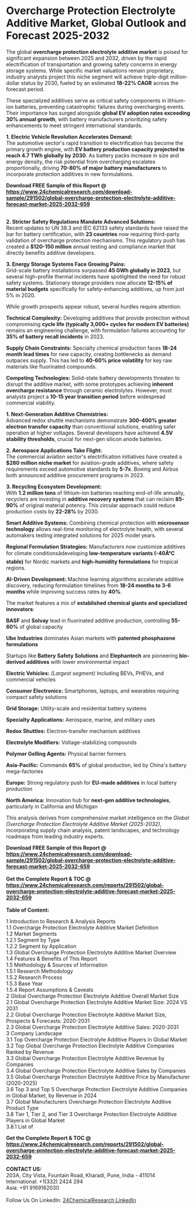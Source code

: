 <h1>Overcharge Protection Electrolyte Additive Market, Global Outlook and Forecast 2025-2032</h1><p>The global <strong>overcharge protection electrolyte additive market</strong> is poised for significant expansion between 2025 and 2032, driven by the rapid electrification of transportation and growing safety concerns in energy storage systems. While specific market valuations remain proprietary, industry analysts project this niche segment will achieve triple-digit million-dollar status by 2030, fueled by an estimated <strong>18-22% CAGR</strong> across the forecast period.</p><p>These specialized additives serve as critical safety components in lithium-ion batteries, preventing catastrophic failures during overcharging events. Their importance has surged alongside <strong>global EV adoption rates exceeding 30% annual growth</strong>, with battery manufacturers prioritizing safety enhancements to meet stringent international standards.</p><p><strong>1. Electric Vehicle Revolution Accelerates Demand:</strong><br>
The automotive sector's rapid transition to electrification has become the primary growth engine, with <strong>EV battery production capacity projected to reach 4.7 TWh globally by 2030</strong>. As battery packs increase in size and energy density, the risk potential from overcharging escalates proportionally, driving <strong>70-80% of major battery manufacturers</strong> to incorporate protection additives in new formulations.</p><div><b>Download FREE Sample of this Report @ 
            <a href="https://www.24chemicalresearch.com/download-sample/291502/global-overcharge-protection-electrolyte-additive-forecast-market-2025-2032-659">
            https://www.24chemicalresearch.com/download-sample/291502/global-overcharge-protection-electrolyte-additive-forecast-market-2025-2032-659</a></b></div><br><p><strong>2. Stricter Safety Regulations Mandate Advanced Solutions:</strong><br>
Recent updates to UN 38.3 and IEC 62133 safety standards have raised the bar for battery certification, with <strong>23 countries</strong> now requiring third-party validation of overcharge protection mechanisms. This regulatory push has created a <strong>$120-150 million</strong> annual testing and compliance market that directly benefits additive developers.</p><p><strong>3. Energy Storage Systems Face Growing Pains:</strong><br>
Grid-scale battery installations surpassed <strong>45 GWh globally in 2023</strong>, but several high-profile thermal incidents have spotlighted the need for robust safety systems. Stationary storage providers now allocate <strong>12-15% of material budgets</strong> specifically for safety-enhancing additives, up from just 5% in 2020.</p><p>While growth prospects appear robust, several hurdles require attention:</p><p><strong>Technical Complexity:</strong> Developing additives that provide protection without compromising <strong>cycle life (typically 3,000+ cycles for modern EV batteries)</strong> remains an engineering challenge, with formulation failures accounting for <strong>35% of battery recall incidents</strong> in 2023.</p><p><strong>Supply Chain Constraints:</strong> Specialty chemical production faces <strong>18-24 month lead times</strong> for new capacity, creating bottlenecks as demand outpaces supply. This has led to <strong>40-60% price volatility</strong> for key raw materials like fluorinated compounds.</p><p><strong>Competing Technologies:</strong> Solid-state battery developments threaten to disrupt the additive market, with some prototypes achieving <strong>inherent overcharge resistance</strong> through ceramic electrolytes. However, most analysts project a <strong>10-15 year transition period</strong> before widespread commercial viability.</p><p><strong>1. Next-Generation Additive Chemistries:</strong><br>
Advanced redox shuttle mechanisms demonstrate <strong>300-400% greater electron transfer capacity</strong> than conventional solutions, enabling safer operation at higher voltages. Several developers have achieved <strong>4.5V stability thresholds</strong>, crucial for next-gen silicon anode batteries.</p><p><strong>2. Aerospace Applications Take Flight:</strong><br>
The commercial aviation sector's electrification initiatives have created a <strong>$280 million niche market</strong> for aviation-grade additives, where safety requirements exceed automotive standards by <strong>5-7x</strong>. Boeing and Airbus both announced additive procurement programs in 2023.</p><p><strong>3. Recycling Ecosystem Development:</strong><br>
With <strong>1.2 million tons</strong> of lithium-ion batteries reaching end-of-life annually, recyclers are investing in <strong>additive recovery systems</strong> that can reclaim <strong>85-90%</strong> of original material potency. This circular approach could reduce production costs by <strong>22-28%</strong> by 2030.</p><p><strong>Smart Additive Systems:</strong> Combining chemical protection with <strong>microsensor technology</strong> allows real-time monitoring of electrolyte health, with several automakers testing integrated solutions for 2025 model years.</p><p><strong>Regional Formulation Strategies:</strong> Manufacturers now customize additives for climate conditionsâdeveloping <strong>low-temperature variants (-40Â°C stable)</strong> for Nordic markets and <strong>high-humidity formulations</strong> for tropical regions.</p><p><strong>AI-Driven Development:</strong> Machine learning algorithms accelerate additive discovery, reducing formulation timelines from <strong>18-24 months to 3-6 months</strong> while improving success rates by <strong>40%</strong>.</p><p>The market features a mix of <strong>established chemical giants and specialized innovators</strong>: </p><p><strong>BASF</strong> and <strong>Solvay</strong> lead in fluorinated additive production, controlling <strong>55-60%</strong> of global capacity</p><p><strong>Ube Industries</strong> dominates Asian markets with <strong>patented phosphazene formulations</strong></p><p>Startups like <strong>Battery Safety Solutions</strong> and <strong>Elephantech</strong> are pioneering <strong>bio-derived additives</strong> with lower environmental impact</p><p><strong>Electric Vehicles:</strong> <em>(Largest segment)</em> Including BEVs, PHEVs, and commercial vehicles</p><p><strong>Consumer Electronics:</strong> Smartphones, laptops, and wearables requiring compact safety solutions</p><p><strong>Grid Storage:</strong> Utility-scale and residential battery systems</p><p><strong>Specialty Applications:</strong> Aerospace, marine, and military uses</p><p><strong>Redox Shuttles:</strong> Electron-transfer mechanism additives</p><p><strong>Electrolyte Modifiers:</strong> Voltage-stabilizing compounds</p><p><strong>Polymer Gelling Agents:</strong> Physical barrier formers</p><p><strong>Asia-Pacific:</strong> Commands <strong>65%</strong> of global production, led by China's battery mega-factories</p><p><strong>Europe:</strong> Strong regulatory push for <strong>EU-made additives</strong> in local battery production</p><p><strong>North America:</strong> Innovation hub for <strong>next-gen additive technologies</strong>, particularly in California and Michigan</p><p>This analysis derives from comprehensive market intelligence on the <em>Global Overcharge Protection Electrolyte Additive Market (2025-2032)</em>, incorporating supply chain analysis, patent landscapes, and technology roadmaps from leading industry experts.</p><div><b>Download FREE Sample of this Report @ 
            <a href="https://www.24chemicalresearch.com/download-sample/291502/global-overcharge-protection-electrolyte-additive-forecast-market-2025-2032-659">
            https://www.24chemicalresearch.com/download-sample/291502/global-overcharge-protection-electrolyte-additive-forecast-market-2025-2032-659</a></b></div><br><div><b>Get the Complete Report & TOC @ 
            <a href="https://www.24chemicalresearch.com/reports/291502/global-overcharge-protection-electrolyte-additive-forecast-market-2025-2032-659">
            https://www.24chemicalresearch.com/reports/291502/global-overcharge-protection-electrolyte-additive-forecast-market-2025-2032-659</a></b></div><br>
            <b>Table of Content:</b><p>1 Introduction to Research & Analysis Reports<br />
 1.1 Overcharge Protection Electrolyte Additive Market Definition<br />
 1.2 Market Segments<br />
 1.2.1 Segment by Type<br />
 1.2.2 Segment by Application<br />
 1.3 Global Overcharge Protection Electrolyte Additive Market Overview<br />
 1.4 Features & Benefits of This Report<br />
 1.5 Methodology & Sources of Information<br />
 1.5.1 Research Methodology<br />
 1.5.2 Research Process<br />
 1.5.3 Base Year<br />
 1.5.4 Report Assumptions & Caveats<br />
2 Global Overcharge Protection Electrolyte Additive Overall Market Size<br />
 2.1 Global Overcharge Protection Electrolyte Additive Market Size: 2024 VS 2031<br />
 2.2 Global Overcharge Protection Electrolyte Additive Market Size, Prospects & Forecasts: 2020-2031<br />
 2.3 Global Overcharge Protection Electrolyte Additive Sales: 2020-2031<br />
3 Company Landscape<br />
 3.1 Top Overcharge Protection Electrolyte Additive Players in Global Market<br />
 3.2 Top Global Overcharge Protection Electrolyte Additive Companies Ranked by Revenue<br />
 3.3 Global Overcharge Protection Electrolyte Additive Revenue by Companies<br />
 3.4 Global Overcharge Protection Electrolyte Additive Sales by Companies<br />
 3.5 Global Overcharge Protection Electrolyte Additive Price by Manufacturer (2020-2025)<br />
 3.6 Top 3 and Top 5 Overcharge Protection Electrolyte Additive Companies in Global Market, by Revenue in 2024<br />
 3.7 Global Manufacturers Overcharge Protection Electrolyte Additive Product Type<br />
 3.8 Tier 1, Tier 2, and Tier 3 Overcharge Protection Electrolyte Additive Players in Global Market<br />
 3.8.1 List of</p><div><b>Get the Complete Report & TOC @ 
            <a href="https://www.24chemicalresearch.com/reports/291502/global-overcharge-protection-electrolyte-additive-forecast-market-2025-2032-659">
            https://www.24chemicalresearch.com/reports/291502/global-overcharge-protection-electrolyte-additive-forecast-market-2025-2032-659</a></b></div><br><b>CONTACT US:</b><br>
            203A, City Vista, Fountain Road, Kharadi, Pune, India - 411014<br>
            International: +1(332) 2424 294<br>
            Asia: +91 9169162030 <br><br>
            Follow Us On LinkedIn: <a href="https://www.linkedin.com/company/24chemicalresearch/">24ChemicalResearch LinkedIn</a>